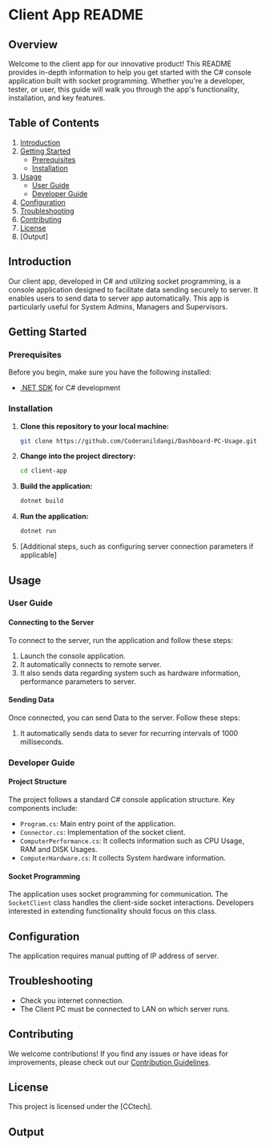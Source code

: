 # Client App README

## Overview

Welcome to the client app for our innovative product! This README provides in-depth information to help you get started with the C# console application built with socket programming. Whether you're a developer, tester, or user, this guide will walk you through the app's functionality, installation, and key features.

## Table of Contents

1. [Introduction](#introduction)
2. [Getting Started](#getting-started)
    - [Prerequisites](#prerequisites)
    - [Installation](#installation)
3. [Usage](#usage)
    - [User Guide](#user-guide)
    - [Developer Guide](#developer-guide)
4. [Configuration](#configuration)
5. [Troubleshooting](#troubleshooting)
6. [Contributing](#contributing)
7. [License](#license)
8. [Output]

## Introduction

Our client app, developed in C# and utilizing socket programming, is a console application designed to facilitate data sending securely to server. It enables users to send data to server app automatically. This app is particularly useful for System Admins, Managers and Supervisors.

## Getting Started

### Prerequisites

Before you begin, make sure you have the following installed:

- [.NET SDK](https://dotnet.microsoft.com/download) for C# development

### Installation

1. **Clone this repository to your local machine:**

    ```bash
    git clone https://github.com/Coderanildangi/Dashboard-PC-Usage.git
    ```

2. **Change into the project directory:**

    ```bash
    cd client-app
    ```

3. **Build the application:**

    ```bash
    dotnet build
    ```

4. **Run the application:**

    ```bash
    dotnet run
    ```

5. [Additional steps, such as configuring server connection parameters if applicable]

## Usage

### User Guide

#### Connecting to the Server

To connect to the server, run the application and follow these steps:

1. Launch the console application.
2. It automatically connects to remote server.
3. It also sends data regarding system such as hardware information, performance parameters to server.

#### Sending Data

Once connected, you can send Data to the server. Follow these steps:

1. It automatically sends data to sever for recurring intervals of 1000 milliseconds.

### Developer Guide

#### Project Structure

The project follows a standard C# console application structure. Key components include:

- `Program.cs`: Main entry point of the application.
- `Connector.cs`: Implementation of the socket client.
- `ComputerPerformance.cs`: It collects information such as CPU Usage, RAM and DISK Usages.
- `ComputerHardware.cs`: It collects System hardware information.

#### Socket Programming

The application uses socket programming for communication. The `SocketClient` class handles the client-side socket interactions. Developers interested in extending functionality should focus on this class.

## Configuration

The application requires manual putting of IP address of server.

## Troubleshooting

- Check you internet connection.
- The Client PC must be connected to LAN on which server runs.

## Contributing

We welcome contributions! If you find any issues or have ideas for improvements, please check out our [Contribution Guidelines](CONTRIBUTING.md).

## License

This project is licensed under the [CCtech].

## Output
